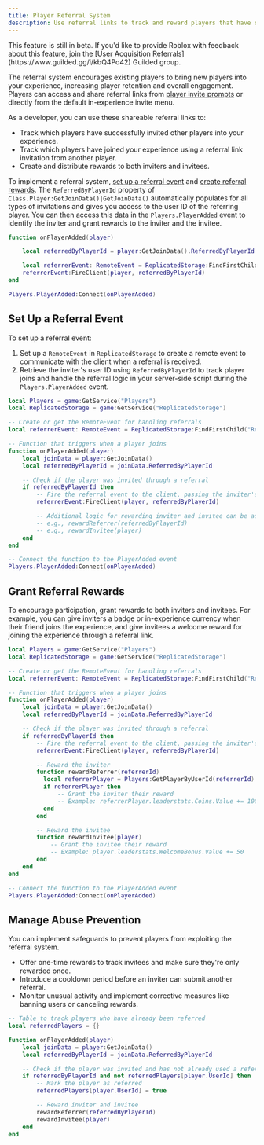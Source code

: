 ```yaml
---
title: Player Referral System
description: Use referral links to track and reward players that have successfully invited other players into your experience, and players that have joined your experience using a referral link invitation from another player.
---
```


<Alert severity="info">
This feature is still in beta. If you'd like to provide Roblox with feedback about this feature, join the [User Acquisition Referrals](https://www.guilded.gg/i/kbQ4Po42) Guilded group.
</Alert>

The referral system encourages existing players to bring new players into your experience, increasing player retention and overall engagement. Players can access and share referral links from [player invite prompts](./invite-prompts.md) or directly from the default in-experience invite menu.

As a developer, you can use these shareable referral links to:

- Track which players have successfully invited other players into your experience.
- Track which players have joined your experience using a referral link invitation from another player.
- Create and distribute rewards to both inviters and invitees.

To implement a referral system, [set up a referral event](#set-up-a-referral-event) and [create referral rewards](#grant-referral-rewards). The `ReferredByPlayerId` property of `Class.Player:GetJoinData()|GetJoinData()` automatically populates for all types of invitations and gives you access to the user ID of the referring player. You can then access this data in the `Players.PlayerAdded` event to identify the inviter and grant rewards to the inviter and the invitee.

```lua
function onPlayerAdded(player)

	local referredByPlayerId = player:GetJoinData().ReferredByPlayerId

	local referrerEvent: RemoteEvent = ReplicatedStorage:FindFirstChild("ReferralReceivedEvent")
	referrerEvent:FireClient(player, referredByPlayerId)
end

Players.PlayerAdded:Connect(onPlayerAdded)
```

## Set Up a Referral Event

To set up a referral event:

1. Set up a `RemoteEvent` in `ReplicatedStorage` to create a remote event to communicate with the client when a referral is received.
2. Retrieve the inviter's user ID using `ReferredByPlayerId` to track player joins and handle the referral logic in your server-side script during the `Players.PlayerAdded` event.

```lua
local Players = game:GetService("Players")
local ReplicatedStorage = game:GetService("ReplicatedStorage")

-- Create or get the RemoteEvent for handling referrals
local referrerEvent: RemoteEvent = ReplicatedStorage:FindFirstChild("ReferralReceivedEvent")

-- Function that triggers when a player joins
function onPlayerAdded(player)
    local joinData = player:GetJoinData()
    local referredByPlayerId = joinData.ReferredByPlayerId

    -- Check if the player was invited through a referral
    if referredByPlayerId then
        -- Fire the referral event to the client, passing the inviter's ID
        referrerEvent:FireClient(player, referredByPlayerId)

        -- Additional logic for rewarding inviter and invitee can be added here
        -- e.g., rewardReferrer(referredByPlayerId)
        -- e.g., rewardInvitee(player)
    end
end

-- Connect the function to the PlayerAdded event
Players.PlayerAdded:Connect(onPlayerAdded)
```

## Grant Referral Rewards

To encourage participation, grant rewards to both inviters and invitees. For example, you can give inviters a badge or in-experience currency when their friend joins the experience, and give invitees a welcome reward for joining the experience through a referral link.

```lua
local Players = game:GetService("Players")
local ReplicatedStorage = game:GetService("ReplicatedStorage")

-- Create or get the RemoteEvent for handling referrals
local referrerEvent: RemoteEvent = ReplicatedStorage:FindFirstChild("ReferralReceivedEvent")

-- Function that triggers when a player joins
function onPlayerAdded(player)
    local joinData = player:GetJoinData()
    local referredByPlayerId = joinData.ReferredByPlayerId

    -- Check if the player was invited through a referral
    if referredByPlayerId then
        -- Fire the referral event to the client, passing the inviter's ID
        referrerEvent:FireClient(player, referredByPlayerId)

        -- Reward the inviter
        function rewardReferrer(referrerId)
          local referrerPlayer = Players:GetPlayerByUserId(referrerId)
          if referrerPlayer then
              -- Grant the inviter their reward
              -- Example: referrerPlayer.leaderstats.Coins.Value += 100
          end
        end

        -- Reward the invitee
        function rewardInvitee(player)
            -- Grant the invitee their reward
            -- Example: player.leaderstats.WelcomeBonus.Value += 50
        end
    end
end

-- Connect the function to the PlayerAdded event
Players.PlayerAdded:Connect(onPlayerAdded)
```

## Manage Abuse Prevention

You can implement safeguards to prevent players from exploiting the referral system.

- Offer one-time rewards to track invitees and make sure they're only rewarded once.
- Introduce a cooldown period before an inviter can submit another referral.
- Monitor unusual activity and implement corrective measures like banning users or canceling rewards.

```lua
-- Table to track players who have already been referred
local referredPlayers = {}

function onPlayerAdded(player)
    local joinData = player:GetJoinData()
    local referredByPlayerId = joinData.ReferredByPlayerId

    -- Check if the player was invited and has not already used a referral
    if referredByPlayerId and not referredPlayers[player.UserId] then
        -- Mark the player as referred
        referredPlayers[player.UserId] = true

        -- Reward inviter and invitee
        rewardReferrer(referredByPlayerId)
        rewardInvitee(player)
    end
end
```
